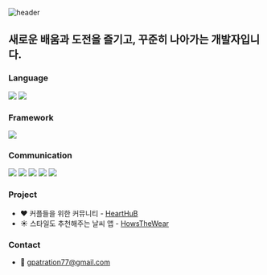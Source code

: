 ![header](https://capsule-render.vercel.app/api?type=waving&color=timeGradient&text=Welcome%20to%20Minwoo's%20GitHub%20👋&animation=twinkling&fontSize=35&fontAlignY=40&fontAlign=70&height=250)
## 새로운 배움과 도전을 즐기고, 꾸준히 나아가는 개발자입니다.

### Language
<img src="https://img.shields.io/badge/Swift-F05138.svg?style=for-the-badge&logo=Swift&logoColor=white" /> <img src="https://img.shields.io/badge/Python-3776AB.svg?style=for-the-badge&logo=Python&logoColor=white" />

### Framework
<img src="https://img.shields.io/badge/UIKit-F05138.svg?style=for-the-badge&logo=abcd&logoColor=white" />

### Communication
<img src="https://img.shields.io/badge/Git-F05032.svg?style=for-the-badge&logo=Git&logoColor=white" /> <img src="https://img.shields.io/badge/Figma-F24E1E.svg?style=for-the-badge&logo=Figma&logoColor=white" /> <img src="https://img.shields.io/badge/GitHub-181717.svg?style=for-the-badge&logo=GitHub&logoColor=white" /> <img src="https://img.shields.io/badge/Notion-000000.svg?style=for-the-badge&logo=Notion&logoColor=white" /> <img src="https://img.shields.io/badge/Slack-4A154B.svg?style=for-the-badge&logo=Slack&logoColor=white" />

### Project
- ❤️ 커플들을 위한 커뮤니티 - [HeartHuB](https://github.com/UMC-HeartHub/HeartHub-iOS)
- ☀️ 스타일도 추천해주는 날씨 앱 - [HowsTheWear](https://github.com/UMC-HowsTheWear/HowsTheWear-iOS)

### Contact
- 📮 gpatration77@gmail.com
